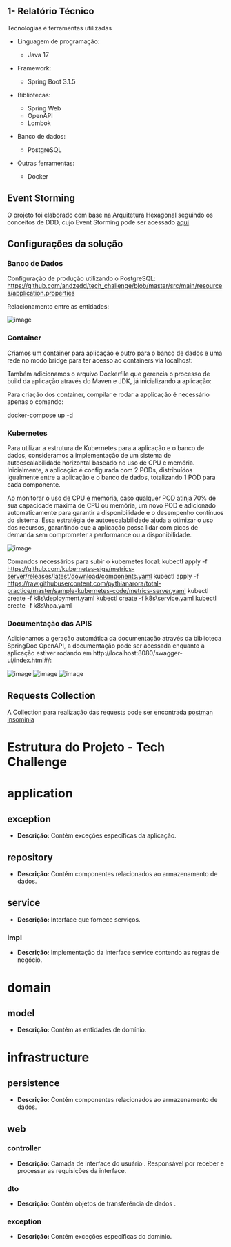 ## 1- Relatório Técnico
Tecnologias e ferramentas utilizadas

* Linguagem de programação: 

    * Java 17

* Framework:
    * Spring Boot 3.1.5

* Bibliotecas:
  * Spring Web
  * OpenAPI
  * Lombok
    
* Banco de dados:
  * PostgreSQL
* Outras ferramentas:
  * Docker

    
 
## Event Storming

O projeto foi elaborado com base na Arquitetura Hexagonal seguindo os conceitos de DDD, cujo Event Storming pode ser acessado [aqui](https://miro.com/app/board/uXjVN4e5Mps=/?share_link_id=181314720008)

## Configurações da solução

### Banco de Dados
Configuração de produção utilizando o PostgreSQL:
https://github.com/andzedd/tech_challenge/blob/master/src/main/resources/application.properties

Relacionamento entre as entidades:


![image](https://github.com/andzedd/tech_challenge/blob/master/images/tabelas.png)



### Container


Criamos um container para aplicação e outro para o banco de dados e uma rede no modo bridge para ter acesso ao containers via localhost:


Também adicionamos o arquivo Dockerfile que gerencia o processo de build da aplicação através do Maven e JDK, já inicializando a aplicação:


Para criação dos container, compilar e rodar a applicação é necessário apenas o comando:

docker-compose up -d


### Kubernetes

Para utilizar a estrutura de Kubernetes para a aplicação e o banco de dados, consideramos a implementação de um sistema de autoescalabilidade horizontal baseado no uso de CPU e memória. Inicialmente, a aplicação é configurada com 2 PODs, distribuídos igualmente entre a aplicação e o banco de dados, totalizando 1 POD para cada componente.

Ao monitorar o uso de CPU e memória, caso qualquer POD atinja 70% de sua capacidade máxima de CPU ou memória, um novo POD é adicionado automaticamente para garantir a disponibilidade e o desempenho contínuos do sistema. Essa estratégia de autoescalabilidade ajuda a otimizar o uso dos recursos, garantindo que a aplicação possa lidar com picos de demanda sem comprometer a performance ou a disponibilidade.

![image](https://github.com/andzedd/tech_challenge/blob/master/images/k8s.png)

Comandos necessários para subir o kubernetes local:
kubectl apply -f https://github.com/kubernetes-sigs/metrics-server/releases/latest/download/components.yaml
kubectl apply -f https://raw.githubusercontent.com/pythianarora/total-practice/master/sample-kubernetes-code/metrics-server.yaml
kubectl create -f k8s\deployment.yaml
kubectl create -f k8s\service.yaml
kubectl create -f k8s\hpa.yaml


### Documentação das APIS 
Adicionamos a geração automática da documentação através da biblioteca SpringDoc OpenAPI, a documentação pode ser acessada enquanto a aplicação estiver rodando em http://localhost:8080/swagger-ui/index.html#/:

![image](https://github.com/andzedd/tech_challenge/blob/master/images/clientes.png)
![image](https://github.com/andzedd/tech_challenge/blob/master/images/pedidos.png)
![image](https://github.com/andzedd/tech_challenge/blob/master/images/produtos.png)


 
## Requests Collection

A Collection para realização das requests pode ser encontrada [postman](https://github.com/andzedd/tech_challenge/blob/master/techChallengeCollection%20-%20postman) [insominia](https://github.com/andzedd/tech_challenge/blob/master/techChallengerCollection%20-insominia)


# Estrutura do Projeto - Tech Challenge

# application

## exception
- **Descrição:** Contém exceções específicas da aplicação.

## repository
- **Descrição:** Contém componentes relacionados ao armazenamento de dados.

## service
- **Descrição:** Interface que fornece serviços.

### impl
- **Descrição:** Implementação da interface service contendo as regras de negócio.

# domain

## model
- **Descrição:** Contém as entidades de domínio.

# infrastructure

## persistence
- **Descrição:** Contém componentes relacionados ao armazenamento de dados.

## web

### controller
- **Descrição:** Camada de interface do usuário . Responsável por receber e processar as requisições da interface.

### dto
- **Descrição:** Contém objetos de transferência de dados .

### exception
- **Descrição:** Contém exceções específicas do domínio.
